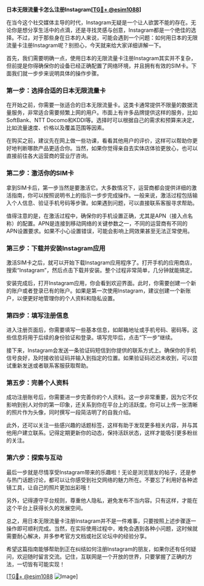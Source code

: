 **日本无限流量卡怎么注册Instagram[[TG💪+ @esim1088](https://t.me/s/esim1088)]**

在当今这个社交媒体主导的时代，Instagram无疑是一个让人欲罢不能的存在。无论你是想分享生活中的点滴，还是寻找灵感与创意，Instagram都是一个绝佳的选择。不过，对于那些身在日本的人来说，可能会遇到一个问题：如何用日本的无限流量卡注册Instagram呢？别担心，今天就来给大家详细讲解一下。

首先，我们需要明确一点，使用日本的无限流量卡注册Instagram其实并不复杂，但前提是你得确保你的设备已经正确配置了网络环境，并且拥有有效的SIM卡。下面我们就一步步来说明具体的操作步骤。

### 第一步：选择合适的日本无限流量卡

在开始之前，你需要一张适合的日本无限流量卡。这类卡通常提供不限量的数据流量服务，非常适合需要频繁上网的用户。市面上有许多品牌提供这样的服务，比如SoftBank、NTT Docomo和KDDI等。选择时可以根据自己的需求和预算来决定，比如流量速度、价格以及覆盖范围等因素。

在购买之前，建议先在网上做一些功课，看看其他用户的评价，这样可以帮助你更好地判断哪款产品更适合你。当然，如果你觉得亲自去实体店体验更放心，也可以直接前往各大运营商的营业厅咨询。

### 第二步：激活你的SIM卡

拿到SIM卡后，第一步当然是要激活它。大多数情况下，运营商都会提供详细的激活指南，你可以按照说明书上的指示一步步完成操作。一般来说，激活过程包括输入个人信息、验证手机号码等步骤。如果遇到问题，可以直接联系客服寻求帮助。

值得注意的是，在激活过程中，确保你的手机设置正确，尤其是APN（接入点名称）的配置。APN是连接到移动网络的关键参数之一，不同的运营商有不同的APN设置要求。如果不小心设置错误，可能会影响上网效果甚至无法正常使用。

### 第三步：下载并安装Instagram应用

激活SIM卡之后，就可以开始下载Instagram应用程序了。打开手机的应用商店，搜索“Instagram”，然后点击下载并安装。整个过程非常简单，几分钟就能搞定。

安装完成后，打开Instagram应用，你会看到欢迎界面。此时，你需要创建一个新的账户或者登录已有的账户。如果是第一次使用Instagram，建议创建一个新账户，以便更好地管理你的个人资料和隐私设置。

### 第四步：填写注册信息

进入注册页面后，你需要填写一些基本信息，如邮箱地址或手机号码、密码等。这些信息将用于后续的身份验证和登录。填写完毕后，点击“下一步”继续。

接下来，Instagram会发送一条验证码短信到你提供的联系方式上。确保你的手机信号良好，及时接收验证码并输入到指定的位置。如果验证码迟迟未收到，可以尝试重新发送或者联系客服获取帮助。

### 第五步：完善个人资料

成功注册账号后，你需要进一步完善你的个人资料。这一步非常重要，因为它不仅影响到别人对你的第一印象，还关系到你在平台上的活跃度。你可以上传一张清晰的照片作为头像，同时撰写一段简洁明了的自我介绍。

此外，还可以关注一些感兴趣的话题标签，这样有助于发现更多相关内容，并与其他用户建立联系。记得定期更新你的动态，保持活跃状态，这样才能吸引更多粉丝的关注。

### 第六步：探索与互动

最后一步就是尽情享受Instagram带来的乐趣啦！无论是浏览朋友的帖子，还是参与热门话题讨论，都可以让你感受到社交网络的魅力所在。不要忘了利用好各种滤镜工具，让自己的照片更加出彩哦！

另外，记得遵守平台规则，尊重他人隐私，避免发布不当内容。只有这样，才能在这个平台上获得长久的发展空间。

总之，用日本无限流量卡注册Instagram并不是一件难事，只要按照上述步骤逐一操作即可顺利完成。当然，在实际使用过程中，难免会遇到各种小问题，这时候就需要耐心解决，并多参考官方文档或社区论坛中的经验分享。

希望这篇指南能够帮助到正在纠结如何注册Instagram的朋友，如果你还有任何疑问，欢迎随时留言交流。记住，互联网是一个开放的世界，只要掌握了正确的方法，一切皆有可能实现！

[[TG💪+ @esim1088](https://t.me/s/esim1088) ![Image](https://i.postimg.cc/4NQfJmqS/Snipaste-2025-05-13-00-14-12.png)]